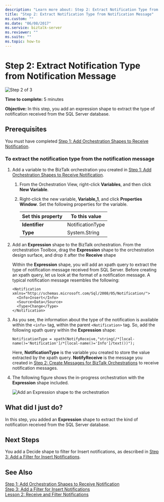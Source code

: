 ```yaml
---
description: "Learn more about: Step 2: Extract Notification Type from Notification Message"
title: "Step 2: Extract Notification Type from Notification Message"
ms.custom: ""
ms.date: "06/08/2017"
ms.service: biztalk-server
ms.reviewer: ""
ms.suite: ""
ms.topic: how-to
---
```

# Step 2: Extract Notification Type from Notification Message
![Step 2 of 3](../../adapters-and-accelerators/adapter-oracle-database/media/step-2of3.gif "Step_2of3")  
  
 **Time to complete:** 5 minutes  
  
 **Objective:** In this step, you add an expression shape to extract the type of notification received from the SQL Server database.  
  
## Prerequisites  
 You must have completed [Step 1: Add Orchestration Shapes to Receive Notification](../../adapters-and-accelerators/adapter-sql/step-1-add-orchestration-shapes-to-receive-notification.md).  
  
### To extract the notification type from the notification message  
  
1.  Add a variable to the BizTalk orchestration you created in [Step 1: Add Orchestration Shapes to Receive Notification](../../adapters-and-accelerators/adapter-sql/step-1-add-orchestration-shapes-to-receive-notification.md).  
  
    1.  From the Orchestration View, right-click **Variables**, and then click **New Variable**.  
  
    2.  Right-click the new variable, **Variable_1**, and click **Properties Window**. Set the following properties for the variable.  
  
        |Set this property|To this value|  
        |-----------------------|-------------------|  
        |**Identifier**|NotificationType|  
        |**Type**|System.String|  
  
2.  Add an **Expression** shape to the BizTalk orchestration. From the orchestration Toolbox, drag the **Expression** shape to the orchestration design surface, and drop it after the **Receive** shape  
  
     Within the **Expression** shape, you will add an xpath query to extract the type of notification message received from SQL Server. Before creating an xpath query, let us look at the format of a notification message. A typical notification message resembles the following:  
  
    ```  
    <Notification xmlns="http://schemas.microsoft.com/Sql/2008/05/Notification/">  
      <Info>Insert</Info>   
      <Source>Data</Source>   
      <Type>Change</Type>   
    </Notification>  
    ```  
  
3.  As you see, the information about the type of the notification is available within the `<info>` tag, within the parent `<Notification>` tag. So, add the following xpath query within the **Expression** shape:  
  
    ```  
    NotificationType = xpath(NotifyReceive,"string(/*[local-name()='Notification']/*[local-name()='Info']/text())");  
    ```  
  
     Here, **NotificationType** is the variable you created to store the value extracted by the xpath query. **NotifyReceive** is the message you created in [Step 2: Create Messages for BizTalk Orchestrations](../../adapters-and-accelerators/adapter-sql/step-2-create-messages-for-biztalk-orchestrations.md) to receive notification messages.  
  
4.  The following figure shows the in-progress orchestration with the **Expression** shape included.  
  
     ![Add an Expression shape to the orchestration](../../adapters-and-accelerators/adapter-sql/media/sql-adap-tut-02-add-expression-orch.gif "sql_adap_tut_02_add_expression_orch")  
  
## What did I just do?  
 In this step, you added an **Expression** shape to extract the kind of notification received from the SQL Server database.  
  
## Next Steps  
 You add a Decide shape to filter for Insert notifications, as described in [Step 3: Add a Filter for Insert Notifications](../../adapters-and-accelerators/adapter-sql/step-3-add-a-filter-for-insert-notifications.md).  
  
## See Also  
 [Step 1: Add Orchestration Shapes to Receive Notification](../../adapters-and-accelerators/adapter-sql/step-1-add-orchestration-shapes-to-receive-notification.md)   
 [Step 3: Add a Filter for Insert Notifications](../../adapters-and-accelerators/adapter-sql/step-3-add-a-filter-for-insert-notifications.md)   
 [Lesson 2: Receive and Filter Notifications](../../adapters-and-accelerators/adapter-sql/lesson-2-receive-and-filter-notifications.md)
